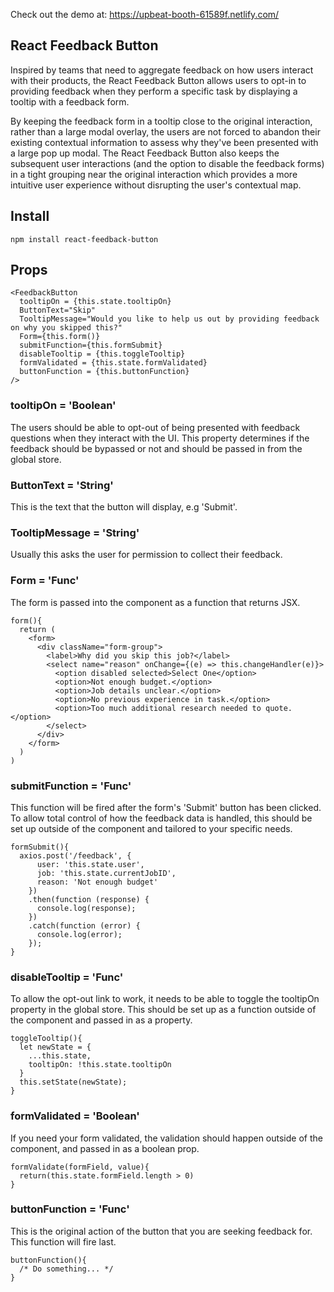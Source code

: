 Check out the demo at: https://upbeat-booth-61589f.netlify.com/

## React Feedback Button

Inspired by teams that need to aggregate feedback on how users interact with their products, the React Feedback Button allows users to opt-in to providing feedback when they perform a specific task by displaying a tooltip with a feedback form.

By keeping the feedback form in a tooltip close to the original interaction, rather than a large modal overlay, the users are not forced to abandon their existing contextual information to assess why they've been presented with a large pop up modal. The React Feedback Button also keeps the subsequent user interactions (and the option to disable the feedback forms) in a tight grouping near the original interaction which provides a more intuitive user experience without disrupting the user's contextual map.

## Install

```
npm install react-feedback-button
```

## Props

```
<FeedbackButton
  tooltipOn = {this.state.tooltipOn}
  ButtonText="Skip"
  TooltipMessage="Would you like to help us out by providing feedback on why you skipped this?"
  Form={this.form()}
  submitFunction={this.formSubmit}
  disableTooltip = {this.toggleTooltip}
  formValidated = {this.state.formValidated}
  buttonFunction = {this.buttonFunction}
/>
```
### tooltipOn = 'Boolean'

The users should be able to opt-out of being presented with feedback questions when they interact with the UI. This property determines if the feedback should be bypassed or not and should be passed in from the global store.

### ButtonText = 'String'

This is the text that the button will display, e.g 'Submit'.

### TooltipMessage = 'String'

Usually this asks the user for permission to collect their feedback.

### Form = 'Func'

The form is passed into the component as a function that returns JSX.

```
form(){
  return (
    <form>
      <div className="form-group">
        <label>Why did you skip this job?</label>
        <select name="reason" onChange={(e) => this.changeHandler(e)}>
          <option disabled selected>Select One</option>
          <option>Not enough budget.</option>
          <option>Job details unclear.</option>
          <option>No previous experience in task.</option>
          <option>Too much additional research needed to quote.</option>
        </select>
      </div>
    </form>
  )
)
```

### submitFunction = 'Func'

This function will be fired after the form's 'Submit' button has been clicked. To allow total control of how the feedback data is handled, this should be set up outside of the component and tailored to your specific needs.

```
formSubmit(){
  axios.post('/feedback', {
      user: 'this.state.user',
      job: 'this.state.currentJobID',
      reason: 'Not enough budget'
    })
    .then(function (response) {
      console.log(response);
    })
    .catch(function (error) {
      console.log(error);
    });
}
```

### disableTooltip = 'Func'

To allow the opt-out link to work, it needs to be able to toggle the tooltipOn property in the global store. This should be set up as a function outside of the component and passed in as a property.

```
toggleTooltip(){
  let newState = {
    ...this.state,
    tooltipOn: !this.state.tooltipOn
  }
  this.setState(newState);
}
```

### formValidated = 'Boolean'

If you need your form validated, the validation should happen outside of the component, and passed in as a boolean prop.

```
formValidate(formField, value){
  return(this.state.formField.length > 0)
}
```

### buttonFunction = 'Func'

This is the original action of the button that you are seeking feedback for. This function will fire last.

```
buttonFunction(){
  /* Do something... */
}
```
